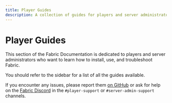 ```yaml
---
title: Player Guides
description: A collection of guides for players and server administrators on installing and using Fabric.
---
```


# Player Guides

This section of the Fabric Documentation is dedicated to players and server administrators who want to learn how to install, use, and troubleshoot Fabric.

You should refer to the sidebar for a list of all the guides available.

If you encounter any issues, please report them [on GitHub](https://github.com/FabricMC/fabric-docs) or ask for help on the [Fabric Discord](https://discord.gg/v6v4pMv) in the `#player-support` or `#server-admin-support` channels.
